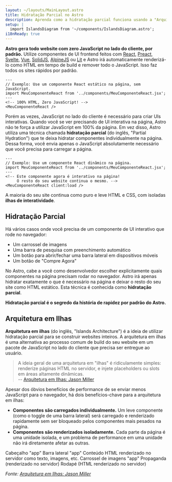 ```yaml
---
layout: ~/layouts/MainLayout.astro
title: Hidratação Parcial no Astro
description: Aprenda como a hidratação parcial funciona usando a "Arquitetura em Ilhas" no Astro.
setup: |
  import IslandsDiagram from '~/components/IslandsDiagram.astro';
i18nReady: true
---
```


**Astro gera todo website com zero JavaScript no lado do cliente, por padrão.** Utilize componentes de UI frontend feitos com [React](https://reactjs.org/), [Preact](https://preactjs.com/), [Svelte](https://svelte.dev/), [Vue](https://vuejs.org/), [SolidJS](https://www.solidjs.com/), [AlpineJS](https://alpinejs.dev/) ou [Lit](https://lit.dev/) e Astro irá automaticamente renderizá-lo como HTML em tempo de build e remover todo o JavaScript. Isso faz todos os sites rápidos por padrão.


```astro
---
// Exemplo: Use um componente React estático na página, sem JavaScript.
import MeuComponenteReact from '../components/MeuComponenteReact.jsx';
---
<!-- 100% HTML, Zero JavaScript! -->
<MeuComponenteReact />
```

Porém as vezes, JavaScript no lado do cliente é necessário para criar UIs interativas. Quando você se ver precisando de UI interativa na página, Astro não te força a utilizar JavaScript em 100% da página. Em vez disso, Astro utiliza uma técnica chamada **hidratação parcial** (do inglês, "Partial Hydration") que te deixa hidratar componentes individualmente na página. Dessa forma, você envia apenas o JavaScript absolutamente necessário que você precisa para carregar a página.


```astro
---
// Exemplo: Use um componente React dinâmico na página.
import MeuComponenteReact from '../components/MeuComponenteReact.jsx';
---
<!-- Este componente agora é interativo na página! 
     O resto do seu website continua o mesmo. -->
<MeuComponenteReact client:load />
```

A maioria do seu site continua como puro e leve HTML e CSS, com isoladas **ilhas de interatividade**.

## Hidratação Parcial

Há vários casos onde você precisa de um componente de UI interativo que rode no navegador:

- Um carrossel de imagens
- Uma barra de pesquisa com preenchimento automático
- Um botão para abrir/fechar uma barra lateral em dispositivos móveis
- Um botão de "Compre Agora"

No Astro, cabe a você como desenvolvedor escolher explicitamente quais componentes na página precisam rodar no navegador. Astro irá apenas hidratar exatamente o que é necessário na página e deixar o resto do seu site como HTML estático. Esta técnica é conhecida como **hidratação parcial**.

**Hidratação parcial é o segredo da história de rapidez por padrão do Astro.**

## Arquitetura em Ilhas

**Arquitetura em ilhas** (do inglês, "Islands Architecture") é a ideia de utilizar hidratação parcial para se construir websites inteiros. A arquitetura em ilhas é uma alternativa ao processo comum de build do seu website em um pacote de JavaScript no lado do cliente que precisa ser entregue ao usuário.

> A ideia geral de uma arquitetura em "ilhas" é ridiculamente simples: renderize páginas HTML no servidor, e injete placeholders ou slots em áreas altamente dinâmicas. <br/> -- [Arquitetura em Ilhas: Jason Miller](https://jasonformat.com/islands-architecture/)

Apesar dos óbvios benefícios de performance de se enviar menos JavaScript para o navegador, há dois benefícios-chave para a arquitetura em ilhas:

- **Componentes são carregados individualmente.** Um leve componente (como o toggle de uma barra lateral) será carregado e renderizado rapidamente sem ser bloqueado pelos componentes mais pesados na página.
- **Componentes são renderizados isoladamente.** Cada parte da página é uma unidade isolada, e um problema de performance em uma unidade não irá diretamente afetar as outras.

<IslandsDiagram>
    <Fragment slot="headerApp">Cabeçalho "app"</Fragment>
    <Fragment slot="sidebarApp">Barra lateral "app"</Fragment>
    <Fragment slot="main">
       Conteúdo HTML renderizado no servidor como texto, imagens, etc.
    </Fragment>
    <Fragment slot="carouselApp">Carrossel de imagens "app"</Fragment>
    <Fragment slot="advertisement">Propaganda<br/>(renderizado no servidor)</Fragment>
    <Fragment slot="footer">Rodapé (HTML renderizado no servidor)</Fragment>
</IslandsDiagram>

_Fonte: [Arquitetura em Ilhas: Jason Miller](https://jasonformat.com/islands-architecture/)_
